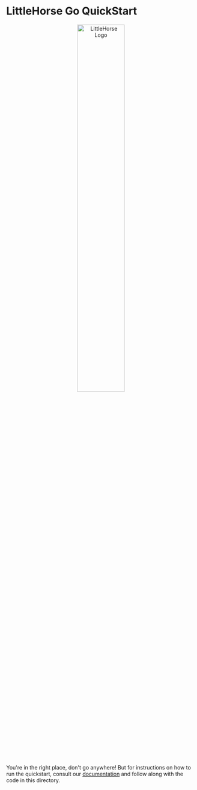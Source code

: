 # LittleHorse Go QuickStart

<p align="center">
<img alt="LittleHorse Logo" src="https://littlehorse.io/img/logo-wordmark-white.png" width="50%">
</p>

You're in the right place, don't go anywhere! But for instructions on how to run the quickstart, consult our [documentation](https://littlehorse.io/docs/getting-started/quickstart?sdk=go) and follow along with the code in this directory.
